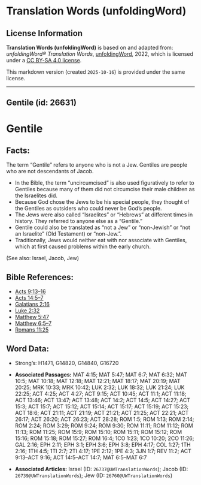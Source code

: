 # Translation Words (unfoldingWord)

## License Information

**Translation Words (unfoldingWord)** is based on and adapted from: _unfoldingWord® Translation Words_, [unfoldingWord](https://unfoldingword.org/utw), 2022, which is licensed under a [CC BY-SA 4.0 license](https://creativecommons.org/licenses/by-sa/4.0/legalcode.en).

This markdown version (created `2025-10-16`) is provided under the same license.



--------------------------------

## Gentile (id: 26631)

Gentile
=======

Facts:
------

The term “Gentile” refers to anyone who is not a Jew. Gentiles are people who are not descendants of Jacob.

* In the Bible, the term “uncircumcised” is also used figuratively to refer to Gentiles because many of them did not circumcise their male children as the Israelites did.
* Because God chose the Jews to be his special people, they thought of the Gentiles as outsiders who could never be God’s people.
* The Jews were also called “Israelites” or “Hebrews” at different times in history. They referred to anyone else as a “Gentile.”
* Gentile could also be translated as “not a Jew” or “non\-Jewish” or “not an Israelite” (Old Testament) or “non\-Jew.”.
* Traditionally, Jews would neither eat with nor associate with Gentiles, which at first caused problems within the early church.

(See also: Israel, Jacob, Jew)

Bible References:
-----------------

* [Acts 9:13–16](https://ref.ly/Acts9:13-Acts9:16)
* [Acts 14:5–7](https://ref.ly/Acts14:5-Acts14:7)
* [Galatians 2:16](https://ref.ly/Gal2:16)
* [Luke 2:32](https://ref.ly/Luke2:32)
* [Matthew 5:47](https://ref.ly/Matt5:47)
* [Matthew 6:5–7](https://ref.ly/Matt6:5-Matt6:7)
* [Romans 11:25](https://ref.ly/Rom11:25)

Word Data:
----------

* Strong’s: H1471, G14820, G14840, G16720

* **Associated Passages:** MAT 4:15; MAT 5:47; MAT 6:7; MAT 6:32; MAT 10:5; MAT 10:18; MAT 12:18; MAT 12:21; MAT 18:17; MAT 20:19; MAT 20:25; MRK 10:33; MRK 10:42; LUK 2:32; LUK 18:32; LUK 21:24; LUK 22:25; ACT 4:25; ACT 4:27; ACT 9:15; ACT 10:45; ACT 11:1; ACT 11:18; ACT 13:46; ACT 13:47; ACT 13:48; ACT 14:2; ACT 14:5; ACT 14:27; ACT 15:3; ACT 15:7; ACT 15:12; ACT 15:14; ACT 15:17; ACT 15:19; ACT 15:23; ACT 18:6; ACT 21:11; ACT 21:19; ACT 21:21; ACT 21:25; ACT 22:21; ACT 26:17; ACT 26:20; ACT 26:23; ACT 28:28; ROM 1:5; ROM 1:13; ROM 2:14; ROM 2:24; ROM 3:29; ROM 9:24; ROM 9:30; ROM 11:11; ROM 11:12; ROM 11:13; ROM 11:25; ROM 15:9; ROM 15:10; ROM 15:11; ROM 15:12; ROM 15:16; ROM 15:18; ROM 15:27; ROM 16:4; 1CO 1:23; 1CO 10:20; 2CO 11:26; GAL 2:16; EPH 2:11; EPH 3:1; EPH 3:6; EPH 3:8; EPH 4:17; COL 1:27; 1TH 2:16; 1TH 4:5; 1TI 2:7; 2TI 4:17; 1PE 2:12; 1PE 4:3; 3JN 1:7; REV 11:2; ACT 9:13–ACT 9:16; ACT 14:5–ACT 14:7; MAT 6:5–MAT 6:7
* **Associated Articles:** Israel (ID: `26737@UWTranslationWords`); Jacob (ID: `26739@UWTranslationWords`); Jew (ID: `26760@UWTranslationWords`)

